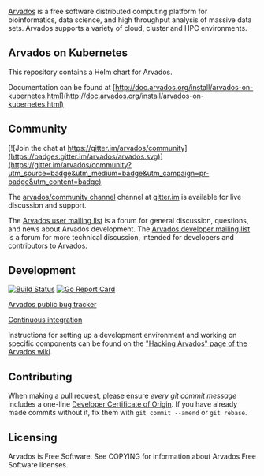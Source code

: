 [comment]: # (Copyright © The Arvados Authors. All rights reserved.)
[comment]: # ()
[comment]: # (SPDX-License-Identifier: CC-BY-SA-3.0)

[Arvados](https://arvados.org) is a free software distributed computing platform
for bioinformatics, data science, and high throughput analysis of massive data
sets. Arvados supports a variety of cloud, cluster and HPC environments.

## Arvados on Kubernetes

This repository contains a Helm chart for Arvados.

Documentation can be found at [http://doc.arvados.org/install/arvados-on-kubernetes.html](http://doc.arvados.org/install/arvados-on-kubernetes.html)

## Community

[![Join the chat at https://gitter.im/arvados/community](https://badges.gitter.im/arvados/arvados.svg)](https://gitter.im/arvados/community?utm_source=badge&utm_medium=badge&utm_campaign=pr-badge&utm_content=badge)

The [arvados/community channel](https://gitter.im/arvados/community)
channel at [gitter.im](https://gitter.im) is available for live
discussion and support.

The
[Arvados user mailing list](http://lists.arvados.org/mailman/listinfo/arvados)
is a forum for general discussion, questions, and news about Arvados
development.  The
[Arvados developer mailing list](http://lists.arvados.org/mailman/listinfo/arvados-dev)
is a forum for more technical discussion, intended for developers and
contributors to Arvados.

## Development

[![Build Status](https://ci.curoverse.com/buildStatus/icon?job=run-tests)](https://ci.curoverse.com/job/run-tests/)
[![Go Report Card](https://goreportcard.com/badge/github.com/curoverse/arvados)](https://goreportcard.com/report/github.com/curoverse/arvados)

[Arvados public bug tracker](https://dev.arvados.org/projects/arvados/issues)

[Continuous integration](https://ci.arvados.org/)

Instructions for setting up a development environment and working on specific
components can be found on the
["Hacking Arvados" page of the Arvados wiki](https://dev.arvados.org/projects/arvados/wiki/Hacking).

## Contributing

When making a pull request, please ensure *every git commit message* includes a one-line [Developer Certificate of Origin](https://dev.arvados.org/projects/arvados/wiki/Developer_Certificate_Of_Origin). If you have already made commits without it, fix them with `git commit --amend` or `git rebase`.

## Licensing

Arvados is Free Software. See COPYING for information about Arvados Free
Software licenses.
